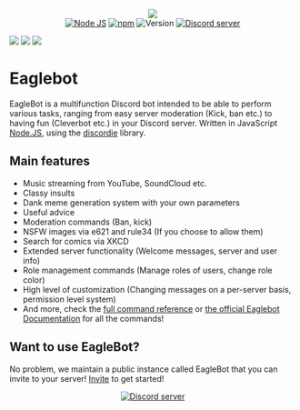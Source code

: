 <p align="center">
<a href="https://discord.gg/Gn6DbZ7"><img src="https://i.imgur.com/JCSgqjI.png"  /></a><br>
<a href="http://nodejs.org"><img src="https://img.shields.io/badge/Node.js-6.9.1-blue.svg" alt="Node JS"></a>
<a href="http://npmjs.com"><img src="https://img.shields.io/badge/npm-4.0.5-blue.svg" alt="npm"></a>
<a><img src="https://img.shields.io/badge/Version-1.0.1-blue.svg" alt="Version"></a>
<a href="https://discord.gg/Gn6DbZ7"><img src="https://discordapp.com/api/guilds/309024625680056320/widget.png" alt="Discord server"></a><br>

<a href="https://forthebadge.com/"><img src="http://forthebadge.com/images/badges/fuck-it-ship-it.svg"></a>
<a href="https://forthebadge.com/"><img src="http://forthebadge.com/images/badges/powered-by-electricity.svg"></a>
<a href="https://forthebadge.com/"><img src="http://forthebadge.com/images/badges/made-with-crayons.svg"></a>
</p>

# Eaglebot
EagleBot is a multifunction Discord bot intended to be able to perform various tasks, ranging from easy server moderation (Kick, ban etc.) to having fun (Cleverbot etc.) in your Discord server. Written in JavaScript [Node.JS](https://nodejs.org), using the [discordie](https://qeled.github.io/discordie) library.

## Main features
- Music streaming from YouTube, SoundCloud etc.
- Classy insults
- Dank meme generation system with your own parameters
- Useful advice
- Moderation commands (Ban, kick)
- NSFW images via e621 and rule34 (If you choose to allow them)
- Search for comics via XKCD
- Extended server functionality (Welcome messages, server and user info)
- Role management commands (Manage roles of users, change role color)
- High level of customization (Changing messages on a per-server basis, permission level system)
- And more, check the [full command reference](docs/commands.md/) or [the official Eaglebot Documentation](https://eagle-docs.firebaseapp.com/) for all the commands!

## Want to use EagleBot?
No problem, we maintain a public instance called EagleBot that you can invite to your server! [Invite](https://discordapp.com/oauth2/authorize?&client_id=363641351096762394&scope=bot&permissions=536345655) to get started!

<p align="center">
  <a href="https://discord.gg/Gn6DbZ7"><img src="https://discordapp.com/api/guilds/309024625680056320/widget.png?style=banner2" alt="Discord server"></a>
</p>

